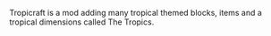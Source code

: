 Tropicraft is a mod adding many tropical themed blocks, items and a tropical dimensions called The Tropics.